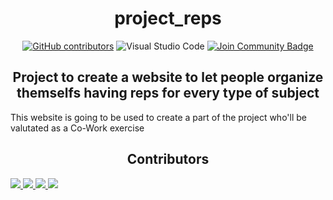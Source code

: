  <h1 align="center"> project_reps</h1>
<div align="center">
     <a  href="https://github.com/abhisheknaiidu/awesome-github-profile-readme/graphs/contributors"><img alt="GitHub contributors" src="https://img.shields.io/github/contributors/GigiClandestino/project_reps?color=2b9348"></a>
 <img src="https://img.shields.io/badge/Visual_Studio_Code-0078D4?style=for-the-badge&logo=visual%20studio%20code&logoColor=white" alt=" Visual Studio Code">
<a href="https://discord.gg/bWTznth94D"><img src="https://img.shields.io/discord/733027681184251937.svg?style=flat&label=Join%20Community&color=7289DA" alt="Join Community Badge"/></a>
</div>
<h2 align="center"> Project to create a website to let people organize themselfs having reps for every type of subject</h2>
<p>This website is going to be used to create a part of the project who'll be valutated as a Co-Work exercise</p>
<h2 align="center"> Contributors</h2>
<div>
     <a href="https://github.com/CICCIOSGAMINO/exide_vasche/graphs/contributors">
        <img src="https://contrib.rocks/image?repo=CICCIOSGAMINO/exide_vasche" />
     </a>
     <a href="https://github.com/GigiClandestino/project_reps/graphs/contributors">
        <img src="https://contrib.rocks/image?repo=GigiClandestino/project_reps" />
     </a>
     <a href="https://github.com/DuilioSeghezzi/personal-portfolio/graphs/contributors">
        <img src="https://contrib.rocks/image?repo=DuilioSeghezzi/personal-portfolio" />
     </a>
     <a href="https://github.com/Paldo70/gigiTerrone/graphs/contributors">
       <img src="https://contrib.rocks/image?repo=Paldo70/gigiTerrone" />
     </a>
 </div>

